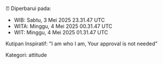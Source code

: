 ⏰ Diperbarui pada:
- WIB: Sabtu, 3 Mei 2025 23.31.47 UTC
- WITA: Minggu, 4 Mei 2025 00.31.47 UTC
- WIT: Minggu, 4 Mei 2025 01.31.47 UTC

Kutipan Inspiratif:
"I am who I am, Your approval is not needed"


Kategori: attitude

